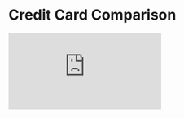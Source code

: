 # Credit Card Comparison


<embed src="https://shx-haah.github.io/suggestions/creditcardcomp.pdf" type="application/pdf"/>


